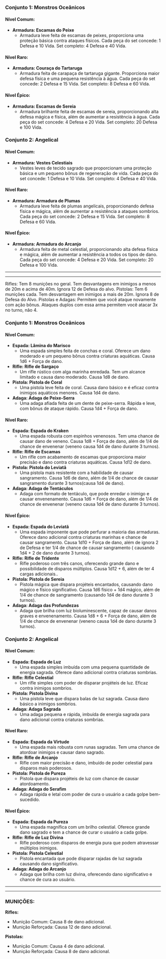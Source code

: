 
### Conjunto 1: Monstros Oceânicos

#### Nível Comum:

- **Armadura: Escamas do Peixe**
    - Armadura leve feita de escamas de peixes, proporciona uma proteção básica contra ataques físicos. Cada peça do set concede:  1 Defesa e 10 Vida. Set completo: 4 Defesa e 40 Vida.

#### Nível Raro:


- **Armadura: Couraça do Tartaruga**
    - Armadura feita de carapaça de tartaruga gigante. Proporciona maior defesa física e uma pequena resistência à água. Cada peça do set concede: 2 Defesa e 15 Vida.  Set completo: 8 Defesa e 60 Vida.

#### Nível Épico:

- **Armadura: Escamas de Sereia**
    - Armadura brilhante feita de escamas de sereia, proporcionando alta defesa mágica e física, além de aumentar a resistência à água. Cada peça do set concede:  4 Defesa e 20 Vida. Set completo: 20 Defesa e 100 Vida.
 

### Conjunto 2: Angelical

#### Nível Comum:

- **Armadura: Vestes Celestiais**
    - Vestes leves de tecido sagrado que proporcionam uma proteção básica e um pequeno bônus de regeneração de vida. Cada peça do set concede:  1 Defesa e 10 Vida. Set completo: 4 Defesa e 40 Vida.

#### Nível Raro:

- **Armadura: Armadura de Plumas**
    - Armadura leve feita de plumas angelicais, proporcionando defesa física e mágica, além de aumentar a resistência a ataques sombrios. Cada peça do set concede: 2 Defesa e 15 Vida.  Set completo: 8 Defesa e 60 Vida.

#### Nível Épico:

- **Armadura: Armadura do Arcanjo**
    - Armadura feita de metal celestial, proporcionando alta defesa física e mágica, além de aumentar a resistência a todos os tipos de dano. Cada peça do set concede:  4 Defesa e 20 Vida. Set completo: 20 Defesa e 100 Vida.


-----------------------------------
--------------------------------


Rifles: Tem 8 munições no geral. Tem desvantagens em inimigos a menos de 20m e acima de 40m. Ignora 12 de Defesa do alvo.
Pistolas: Tem 6 munições cada. Tem desvantagem em inimigos a mais de 20m. Ignora 8 de Defesa do Alvo.
Pistolas e Adagas: Permitem que você ataque novamente com ação bônus. Ataques duplos com essa arma permitem você atacar 3x no turno, não 4.
### Conjunto 1: Monstros Oceânicos

#### Nível Comum:

- **Espada: Lâmina do Marisco**
    - Uma espada simples feita de conchas e coral. Oferece um dano moderado e um pequeno bônus contra criaturas aquáticas. Causa 1d6 + Força de dano.
- **Rifle: Rifle de Sargaço**
    - Um rifle rústico com alga marinha enredada. Tem um alcance limitado e  causa dano moderado. Causa 1d8 de dano.
- **Pistola: Pistola de Coral**
    - Uma pistola leve feita de coral. Causa dano básico e é eficaz contra inimigos aquáticos menores. Causa 1d4 de dano.
- **Adaga: Adaga de Peixe-Serra**
    - Uma adaga afiada feita de um dente de peixe-serra. Rápida e leve, com bônus de ataque rápido. Causa 1d4 + Força de dano.

#### Nível Raro:

- **Espada: Espada do Kraken**
    - Uma espada robusta com espinhos venenosos. Tem uma chance de causar dano de veneno. Causa 1d8 + Força de dano, além de 1/4 de chance de envenenar (veneno causa 1d4 de dano durante 3 turnos).
- **Rifle: Rifle de Escamas**
    - Um rifle com acabamento de escamas que proporciona maior precisão e dano contra criaturas aquáticas. Causa 1d12 de dano.
- **Pistola: Pistola do Leviatã**
    - Uma pistola mais resistente com a habilidade de causar sangramento. Causa 1d6 de dano, além de 1/4 de chance de causar sangramento durante 3 turnos(causa 1d4 de dano).
- **Adaga: Adaga de Tentáculos**
    - Adaga com formato de tentáculo, que pode enredar o inimigo e causar envenenamento. Causa 1d6 + Força de dano,  além de 1/4 de chance de envenenar (veneno causa 1d4 de dano durante 3 turnos).

#### Nível Épico:

- **Espada: Espada do Leviatã**
    - Uma espada imponente que pode perfurar a maioria das armaduras. Oferece dano adicional contra criaturas marinhas e chance de causar sangramento. Causa 1d10 + Força de dano,  além de ignora 2 de Defesa e ter 1/4 de chance de causar sangramento ( causando 1d4 + 2 de dano durante 3 turnos).
- **Rifle: Rifle de Tridente**
    - Rifle poderoso com três canos, oferecendo grande dano e possibilidade de disparos múltiplos. Causa 1d12 + 6,  além de ter 4 cargas adicionais..
- **Pistola: Pistola de Sereia**
    - Pistola mágica que dispara projéteis encantados, causando dano mágico e físico significativo. Causa 1d6 físico + 1d4 mágico,  além de 1/4 de chance de sangramento (causando 1d4 de dano durante 3 turnos).
- **Adaga: Adaga das Profundezas**
    - Adaga que brilha com luz bioluminescente, capaz de causar danos graves e envenenamento. Causa 1d8 + 6 + Força de dano,  além de 1/4 de chance de envenenar (veneno causa 1d4 de dano durante 3 turnos).


### Conjunto 2: Angelical

#### Nível Comum:

- **Espada: Espada de Luz**
    - Uma espada simples imbuída com uma pequena quantidade de energia sagrada. Oferece dano adicional contra criaturas sombrias.
- **Rifle: Rifle Celestial**
    - Um rifle simples com poder de disparar projéteis de luz. Eficaz contra inimigos sombrios.
- **Pistola: Pistola Divina**
    - Uma pistola leve que dispara balas de luz sagrada. Causa dano básico a inimigos sombrios.
- **Adaga: Adaga Sagrada**
    - Uma adaga pequena e rápida, imbuída de energia sagrada para dano adicional contra criaturas sombrias.

#### Nível Raro:

- **Espada: Espada da Virtude**
    - Uma espada mais robusta com runas sagradas. Tem uma chance de atordoar inimigos e causar dano sagrado.
- **Rifle: Rifle de Arcanjo**
    - Rifle com maior precisão e dano, imbuído de poder celestial para disparos mais poderosos.
- **Pistola: Pistola de Pureza**
    - Pistola que dispara projéteis de luz com chance de causar atordoamento.
- **Adaga: Adaga do Serafim**
    - Adaga rápida e letal com poder de cura o usuário a cada golpe bem-sucedido.

#### Nível Épico:

- **Espada: Espada da Pureza**
    - Uma espada magnífica com um brilho celestial. Oferece grande dano sagrado e tem a chance de curar o usuário a cada golpe.
- **Rifle: Rifle de Luz Divina**
    - Rifle poderoso com disparos de energia pura que podem atravessar múltiplos inimigos.
- **Pistola: Pistola Celestial**
    - Pistola encantada que pode disparar rajadas de luz sagrada causando dano significativo.
- **Adaga: Adaga do Arcanjo**
    - Adaga que brilha com luz divina, oferecendo dano significativo e chance de cura ao usuário.

----------------------
------------------------------

### MUNIÇÕES:

**Rifles:**
- Munição Comum: Causa 8 de dano adicional.
- Munição Reforçada: Causa 12 de dano adicional.

**Pistolas:**
- Munição Comum: Causa 4 de dano adicional.
- Munição Reforçada: Causa 8 de dano adicional.